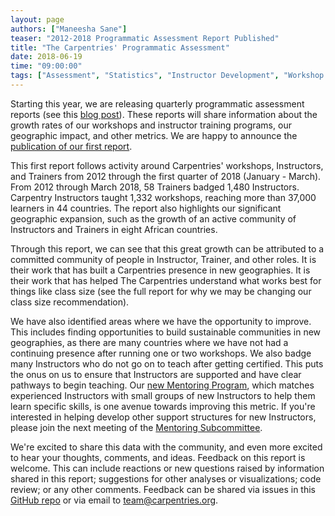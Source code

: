 ```yaml
---
layout: page
authors: ["Maneesha Sane"]
teaser: "2012-2018 Programmatic Assessment Report Published"
title: "The Carpentries' Programmatic Assessment"
date: 2018-06-19
time: "09:00:00"
tags: ["Assessment", "Statistics", "Instructor Development", "Workshop numbers"]
---
```


Starting this year, we are releasing quarterly programmatic assessment reports 
(see this [blog post](https://carpentries.org/blog/2018/05/programmatic-assessment/)). 
These reports will share information about the growth rates of our workshops and instructor training programs, 
our geographic impact, and other metrics. We are happy to announce the 
[publication of our first report](https://zenodo.org/record/1404426#.XKdYKadKjRY).

This first report follows activity around Carpentries' workshops, Instructors, and Trainers from 2012 through the first quarter of 
2018 (January - March). From 2012 through March 2018, 58 Trainers badged 1,480 Instructors. Carpentry Instructors 
taught 1,332 workshops, reaching more than 37,000 learners in 44 countries. The report also highlights our significant geographic 
expansion, such as the growth of an active community of Instructors and Trainers in eight African countries.  

Through this report, we can see that this great growth can be attributed to a committed community of people in Instructor, 
Trainer, and other roles. It is their work that has built a Carpentries presence in new geographies. It is their work 
that has helped The Carpentries understand what works best for things like class size (see the full report for why we may be 
changing our class size recommendation).

We have also identified areas where we have the opportunity to improve. This includes finding opportunities to build 
sustainable communities in new geographies, as there are many countries where we have not had a continuing presence after 
running one or two workshops. We also badge many Instructors who do not go on to teach after getting certified. This puts the onus 
on us to ensure that Instructors are supported and have clear pathways to begin teaching. 
Our [new Mentoring Program](https://software-carpentry.org/blog/2018/03/next-round-mentoring.html), which matches 
experienced Instructors with small groups of new Instructors to help them learn specific skills, is one avenue towards 
improving this metric. If you're interested in helping develop other support structures for new Instructors, 
please join the next meeting of the [Mentoring Subcommittee](http://pad.software-carpentry.org/scf-mentoring). 

We're excited to share this data with the community, and even more excited to hear your thoughts, comments, and ideas. 
Feedback on this report is welcome. This can include reactions or new questions raised by information shared in this report; 
suggestions for other analyses or visualizations; code review; or any other comments. Feedback can be 
shared via issues in this [GitHub repo](https://github.com/carpentries/assessment) or via email 
to [team@carpentries.org](mailto:team@carpentries.org).
